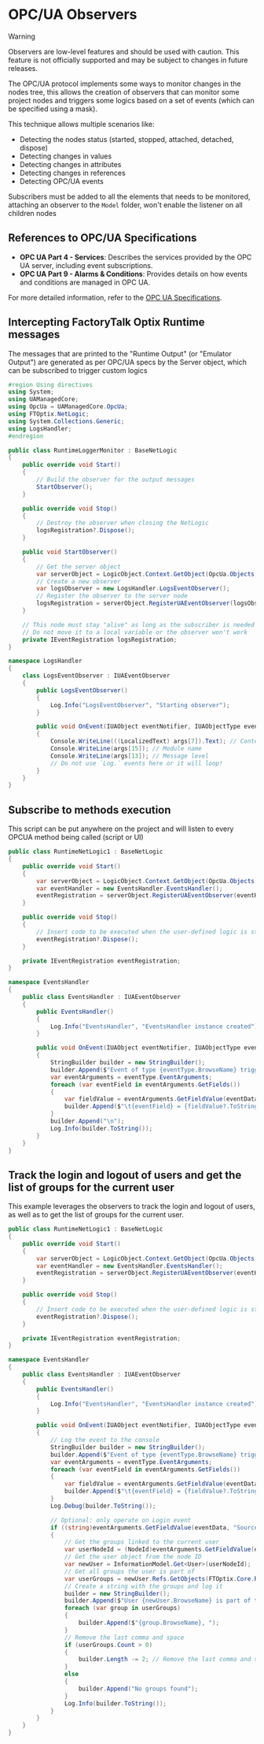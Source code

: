 # OPC/UA Observers

> [!WARNING]
> Observers are low-level features and should be used with caution. 
> This feature is not officially supported and may be subject to changes in future releases.

The OPC/UA protocol implements some ways to monitor changes in the nodes tree, this allows the creation of observers that can monitor some project nodes and triggers some logics based on a set of events (which can be specified using a mask).

This technique allows multiple scenarios like:

- Detecting the nodes status (started, stopped, attached, detached, dispose)
- Detecting changes in values
- Detecting changes in attributes
- Detecting changes in references
- Detecting OPC/UA events

Subscribers must be added to all the elements that needs to be monitored, attaching an observer to the `Model` folder, won't enable the listener on all children nodes

## References to OPC/UA Specifications

- **OPC UA Part 4 - Services**: Describes the services provided by the OPC UA server, including event subscriptions.
- **OPC UA Part 9 - Alarms & Conditions**: Provides details on how events and conditions are managed in OPC UA.

For more detailed information, refer to the [OPC UA Specifications](https://opcfoundation.org/developer-tools/specifications-unified-architecture).

## Intercepting FactoryTalk Optix Runtime messages

The messages that are printed to the "Runtime Output" (or "Emulator Output") are generated as per OPC/UA specs by the Server object, which can be subscribed to trigger custom logics

```csharp
#region Using directives
using System;
using UAManagedCore;
using OpcUa = UAManagedCore.OpcUa;
using FTOptix.NetLogic;
using System.Collections.Generic;
using LogsHandler;
#endregion

public class RuntimeLoggerMonitor : BaseNetLogic
{
    public override void Start()
    {
        // Build the observer for the output messages
        StartObserver();
    }

    public override void Stop()
    {
        // Destroy the observer when closing the NetLogic
        logsRegistration?.Dispose();
    }

    public void StartObserver()
    {
        // Get the server object
        var serverObject = LogicObject.Context.GetObject(OpcUa.Objects.Server);
        // Create a new observer
        var logsObserver = new LogsHandler.LogsEventObserver();
        // Register the observer to the server node
        logsRegistration = serverObject.RegisterUAEventObserver(logsObserver, FTOptix.Core.ObjectTypes.LogEvent);
    }

    // This node must stay "alive" as long as the subscriber is needed
    // Do not move it to a local variable or the observer won't work
    private IEventRegistration logsRegistration;
}

namespace LogsHandler
{
    class LogsEventObserver : IUAEventObserver
    {
        public LogsEventObserver()
        {
            Log.Info("LogsEventObserver", "Starting observer");
        }

        public void OnEvent(IUAObject eventNotifier, IUAObjectType eventType, IReadOnlyList<object> args, ulong senderId)
        {
            Console.WriteLine(((LocalizedText) args[7]).Text); // Content of the message
            Console.WriteLine(args[15]); // Module name
            Console.WriteLine(args[13]); // Message level
            // Do not use `Log.` events here or it will loop!
        }
    }
}

```

## Subscribe to methods execution

This script can be put anywhere on the project and will listen to every OPCUA method being called (script or UI)

```csharp
public class RuntimeNetLogic1 : BaseNetLogic
{
    public override void Start()
    {
        var serverObject = LogicObject.Context.GetObject(OpcUa.Objects.Server);
        var eventHandler = new EventsHandler.EventsHandler();
        eventRegistration = serverObject.RegisterUAEventObserver(eventHandler, UAManagedCore.OpcUa.ObjectTypes.AuditUpdateMethodEventType);
    }

    public override void Stop()
    {
        // Insert code to be executed when the user-defined logic is stopped
        eventRegistration?.Dispose();
    }

    private IEventRegistration eventRegistration;
}

namespace EventsHandler
{
    public class EventsHandler : IUAEventObserver
    {
        public EventsHandler()
        {
            Log.Info("EventsHandler", "EventsHandler instance created");
        }

        public void OnEvent(IUAObject eventNotifier, IUAObjectType eventType, IReadOnlyList<object> eventData, ulong senderId)
        {
            StringBuilder builder = new StringBuilder();
            builder.Append($"Event of type {eventType.BrowseName} triggered");
            var eventArguments = eventType.EventArguments;
            foreach (var eventField in eventArguments.GetFields())
            {
                var fieldValue = eventArguments.GetFieldValue(eventData, eventField);
                builder.Append($"\t{eventField} = {fieldValue?.ToString() ?? "null"}");
            }
            builder.Append("\n");
            Log.Info(builder.ToString());
        }
    }
}
```

## Track the login and logout of users and get the list of groups for the current user

This example leverages the observers to track the login and logout of users, as well as to get the list of groups for the current user.

```csharp
public class RuntimeNetLogic1 : BaseNetLogic
{
    public override void Start()
    {
        var serverObject = LogicObject.Context.GetObject(OpcUa.Objects.Server);
        var eventHandler = new EventsHandler.EventsHandler();
        eventRegistration = serverObject.RegisterUAEventObserver(eventHandler, FTOptix.Core.ObjectTypes.UserSessionEvent);
    }

    public override void Stop()
    {
        // Insert code to be executed when the user-defined logic is stopped
        eventRegistration?.Dispose();
    }

    private IEventRegistration eventRegistration;
}

namespace EventsHandler
{
    public class EventsHandler : IUAEventObserver
    {
        public EventsHandler()
        {
            Log.Info("EventsHandler", "EventsHandler instance created");
        }

        public void OnEvent(IUAObject eventNotifier, IUAObjectType eventType, IReadOnlyList<object> eventData, ulong senderId)
        {
            // Log the event to the console
            StringBuilder builder = new StringBuilder();
            builder.Append($"Event of type {eventType.BrowseName} triggered");
            var eventArguments = eventType.EventArguments;
            foreach (var eventField in eventArguments.GetFields())
            {
                var fieldValue = eventArguments.GetFieldValue(eventData, eventField);
                builder.Append($"\t{eventField} = {fieldValue?.ToString() ?? "null"}");
            }
            Log.Debug(builder.ToString());

            // Optional: only operate on Login event
            if ((string)eventArguments.GetFieldValue(eventData, "SourceName") == "Login")
            {
                // Get the groups linked to the current user
                var userNodeId = (NodeId)eventArguments.GetFieldValue(eventData, "UserId");
                // Get the user object from the node ID
                var newUser = InformationModel.Get<User>(userNodeId);
                // Get all groups the user is part of
                var userGroups = newUser.Refs.GetObjects(FTOptix.Core.ReferenceTypes.HasGroup, false);
                // Create a string with the groups and log it
                builder = new StringBuilder();
                builder.Append($"User {newUser.BrowseName} is part of the following groups: ");
                foreach (var group in userGroups)
                {
                    builder.Append($"{group.BrowseName}, ");
                }
                // Remove the last comma and space
                if (userGroups.Count > 0)
                {
                    builder.Length -= 2; // Remove the last comma and space
                }
                else
                {
                    builder.Append("No groups found");
                }
                Log.Info(builder.ToString());
            }
        }
    }
}
```